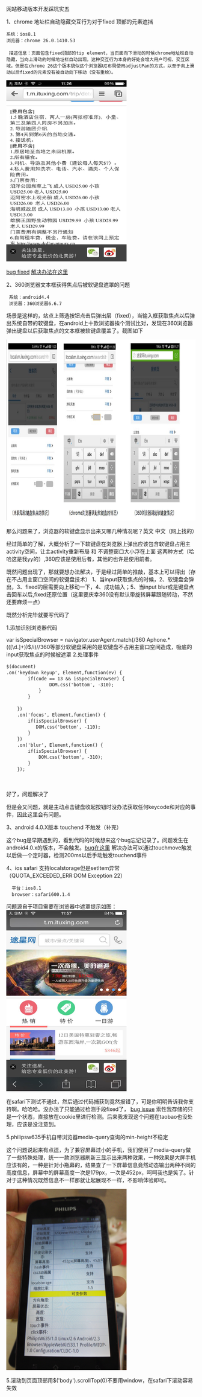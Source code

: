 网站移动版本开发踩坑实五

1、chrome 地址栏自动隐藏交互行为对于fixed 顶部的元素遮挡

	系统：ios8.1
	浏览器：chrome 26.0.1410.53

     描述信息：页面包含fixed顶部的tip element，当页面向下滑动的时候chrome地址栏自动隐藏，当向上滑动的时候地址栏自动出现。这种交互行为本身的好处会增大用户可视、交互区域。但是在chrome 26这个版本貌似这个浏览器UI布局使用adjustPan的方式，以至于向上滑动以后fixed的元素没有被自动向下移动（没有重绘）。

<img src="./img/chrome-autohidden-influnce-fixed-element.png" width="320px" height="480px" alt="chrome自动隐藏地址栏影响fixed元素显示"/>

<a href="https://code.google.com/p/chromium/issues/detail?id=288747">bug fixed</a>
<a href="http://stackoverflow.com/questions/11258877/fixed-element-disappears-in-chrome">解决办法在这里</a>


2、360浏览器文本框获得焦点后被软键盘遮罩的问题

     系统：android4.4
     浏览器：360浏览器6.6.7

   场景是这样的，站点上筛选按钮点击后弹出层（fixed），当输入框获取焦点以后弹出系统自带的软键盘，在android上十款浏览器挨个测试比对，发现在360浏览器弹出键盘以后获取焦点的文本框被软键盘覆盖了。截图如下
    
<img src="./img/360thumb.png" width="960px" height="480px" alt="chrome自动隐藏地址栏影响fixed元素显示"/>
    
  那么问题来了，浏览器的软键盘显示出来又哪几种情况呢？英文   中文（网上找的）

  经过简单的了解，大概分析了一下软键盘在浏览器上弹出应该包含软键盘占用主activity空间，让主activity重新布局 和 不调整窗口大小浮在上面  这两种方式（哈哈这是我yy的）,360应该是使用后者，其他的也许是使用前者。

 

   既然问题出现了，那就要想办法解决，于是经过简单的推敲，基本上可以得出（存在不占用主窗口空间的软键盘技术） 1、当input获取焦点的时候，2、软键盘会弹出，3、fixed的层需要向上移动一下，4、成功输入；5、当input blur或是键盘点击回车以后,fixed还原位置（这里要庆幸360没有默认带旋转屏幕跟随转动，不然还要麻烦一点）

 

既然分析完毕就要写代码了

 1.添加识别浏览器代码

var isSpecialBrowser = navigator.userAgent.match(/360 Aphone.*\(([\d.]+)\)$/i)//360等部分软键盘采用的是软键盘不占用主窗口空间造成，吸底的 input获取焦点的时候被遮罩
2.处理事件

	$(document)
    .on('keydown keyup', Element,function(ev) {
            if(code == 13 && isSpecialBrowser) {
                    DOM.css('bottom', -310);
                }
            }
           
        })
        .on('focus', Element,function() {
            if(isSpecialBrowser) {
               DOM.css('bottom', -110);
            }
        })
        .on('blur', Element,function() {
            if(isSpecialBrowser) {
                DOM.css('bottom', -310);
            }
        });
　　

好了，问题解决了

但是会又问题，就是主动点击键盘收起按钮时没办法获取任何keycode和对应的事件，因此这里会有问题。

3、android 4.0.X版本 touchend 不触发（补充）

 这个bug是早期遇到的，看到代码的时候想来这个bug忘记记录了。问题发生在android4.0.x的版本，不会触发。<a href="https://code.google.com/p/android/issues/detail?id=19827">bug在这里</a>
 解决办法可以通过touchmove触发以后做一个定时器，检测200ms以后手动触发touchend事件
 
 4、ios safari  支持localstorage但是setItem异常（QUOTA_EXCEEDED_ERR:DOM Exception 22）
 
      平台：ios8.1
      browser：safari600.1.4
 
 问题源自于项目需要在浏览器中遮罩提示如图：
  <img src="./img/safari-localstorage-exception.png" width="320px" height="480px" alt="safari localstorage  exception"/>

在safari下测试不通过，然后通过代码捕获到竟然报错了，可是你明明告诉我你支持啊。哈哈哈。没办法了只能通过检测手段fixed了， <a href="http://stackoverflow.com/questions/14555347/html5-localstorage-error-with-safari-quota-exceeded-err-dom-exception-22-an">bug issue</a>
索性我存储的只是一个状态，直接放在cookie里进行检测。后来我发现这个问题在taobao也没处理，应该是没注意到。

5.philipsw635手机自带浏览器media-query查询的min-height不稳定

   这个问题说起来有点逗，为了兼容屏幕过小的手机，我们使用了media-query做了一些特殊处理，统一一款浏览器刷新三显示出来两种效果，一种效果是大屏手机应该有的，一种是针对小瓶幕的，结果查了一下屏幕信息竟然动态输出两种不同的高度信息，屏幕中的屏幕高度一次是179px，一次是452px，呵呵我也是笑了。针对于这种情况既然信息不一样那就让起展现不一样，不影响体验即可。
   
   <img src="./img/media-query-error.jpg" width="320px" height="480px" alt="safari localstorage  exception"/>
   
   
5.滚动到页面顶部用$('body').scrollTop(0)不要用window，在safari下滚动容易失效

